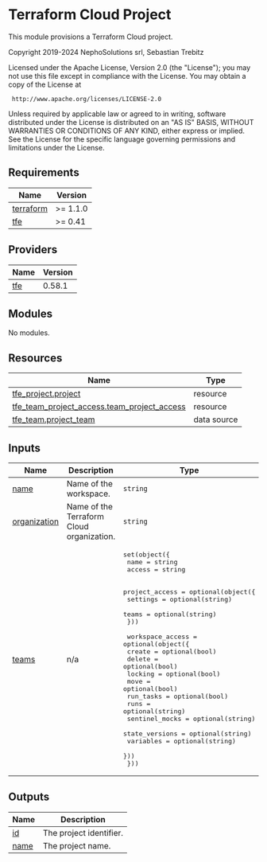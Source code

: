 # Terraform Cloud Project

This module provisions a Terraform Cloud project.

<!-- BEGINNING OF PRE-COMMIT-TERRAFORM DOCS HOOK -->
Copyright 2019-2024 NephoSolutions srl, Sebastian Trebitz

Licensed under the Apache License, Version 2.0 (the "License");
you may not use this file except in compliance with the License.
You may obtain a copy of the License at

     http://www.apache.org/licenses/LICENSE-2.0

Unless required by applicable law or agreed to in writing, software
distributed under the License is distributed on an "AS IS" BASIS,
WITHOUT WARRANTIES OR CONDITIONS OF ANY KIND, either express or implied.
See the License for the specific language governing permissions and
limitations under the License.

## Requirements

| Name | Version |
|------|---------|
| <a name="requirement_terraform"></a> [terraform](#requirement\_terraform) | >= 1.1.0 |
| <a name="requirement_tfe"></a> [tfe](#requirement\_tfe) | >= 0.41 |

## Providers

| Name | Version |
|------|---------|
| <a name="provider_tfe"></a> [tfe](#provider\_tfe) | 0.58.1 |

## Modules

No modules.

## Resources

| Name | Type |
|------|------|
| [tfe_project.project](https://registry.terraform.io/providers/hashicorp/tfe/latest/docs/resources/project) | resource |
| [tfe_team_project_access.team_project_access](https://registry.terraform.io/providers/hashicorp/tfe/latest/docs/resources/team_project_access) | resource |
| [tfe_team.project_team](https://registry.terraform.io/providers/hashicorp/tfe/latest/docs/data-sources/team) | data source |

## Inputs

| Name | Description | Type | Default | Required |
|------|-------------|------|---------|:--------:|
| <a name="input_name"></a> [name](#input\_name) | Name of the workspace. | `string` | n/a | yes |
| <a name="input_organization"></a> [organization](#input\_organization) | Name of the Terraform Cloud organization. | `string` | `null` | no |
| <a name="input_teams"></a> [teams](#input\_teams) | n/a | <pre>set(object({<br>    name   = string<br>    access = string<br><br>    project_access = optional(object({<br>      settings = optional(string)<br>      teams    = optional(string)<br>    }))<br><br>    workspace_access = optional(object({<br>      create         = optional(bool)<br>      delete         = optional(bool)<br>      locking        = optional(bool)<br>      move           = optional(bool)<br>      run_tasks      = optional(bool)<br>      runs           = optional(string)<br>      sentinel_mocks = optional(string)<br>      state_versions = optional(string)<br>      variables      = optional(string)<br>    }))<br>  }))</pre> | `[]` | no |

## Outputs

| Name | Description |
|------|-------------|
| <a name="output_id"></a> [id](#output\_id) | The project identifier. |
| <a name="output_name"></a> [name](#output\_name) | The project name. |
<!-- END OF PRE-COMMIT-TERRAFORM DOCS HOOK -->
